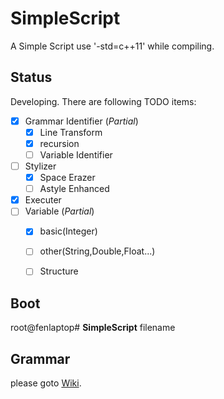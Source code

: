 # SimpleScript
A Simple Script
use '-std=c++11' while compiling.

## Status
Developing. There are following TODO items:
- [x] Grammar Identifier (*Partial*)
    - [x] Line Transform
    - [x] recursion
    - [ ] Variable Identifier
- [ ] Stylizer
    - [x] Space Erazer
    - [ ] Astyle Enhanced
- [x] Executer
- [ ] Variable (*Partial*)
	- [x] basic(Integer)
	- [ ] other(String,Double,Float...)
	- [ ] Structure


## Boot
root@fenlaptop# **SimpleScript** filename
## Grammar
please goto [Wiki](https://github.com/Fedoraer/SimpleScript/wiki).
